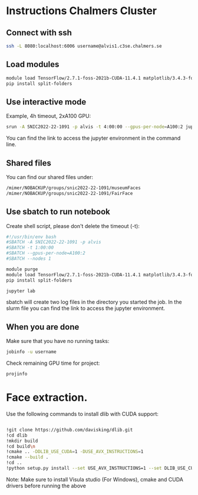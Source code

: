 # Instructions Chalmers Cluster

## Connect with ssh
```bash
ssh -L 8080:localhost:6006 username@alvis1.c3se.chalmers.se   
```

## Load modules
```bash
module load TensorFlow/2.7.1-foss-2021b-CUDA-11.4.1 matplotlib/3.4.3-foss-2021b scikit-learn/1.0.1-foss-2021b JupyterLab/3.1.6-GCCcore-11.2.0
pip install split-folders
```

## Use interactive mode

Example, 4h timeout, 2xA100 GPU:
```bash
srun -A SNIC2022-22-1091 -p alvis -t 4:00:00 --gpus-per-node=A100:2 jupyter notebook
```
You can find the link to access the jupyter environment in the command line.

## Shared files
You can find our shared files under: 
```bash
/mimer/NOBACKUP/groups/snic2022-22-1091/museumFaces
/mimer/NOBACKUP/groups/snic2022-22-1091/FairFace
```

## Use sbatch to run notebook

Create shell script, please don't delete the timeout (-t):

```bash
#!/usr/bin/env bash
#SBATCH -A SNIC2022-22-1091 -p alvis
#SBATCH -t 1:00:00
#SBATCH --gpus-per-node=A100:2
#SBATCH --nodes 1

module purge
module load TensorFlow/2.7.1-foss-2021b-CUDA-11.4.1 matplotlib/3.4.3-foss-2021b scikit-learn/1.0.1-foss-2021b JupyterLab/3.1.6-GCCcore-11.2.0pip install split_folders
pip install split-folders

jupyter lab
```

sbatch will create two log files in the directory you started the job. In the slurm file you can find the link to access the jupyter environment.

## When you are done

Make sure that you have no running tasks:
```bash
jobinfo -u username
```

Check remaining GPU time for project:
```bash
projinfo
```

# Face extraction.

Use the following commands to install dlib with CUDA support:
```bash

!git clone https://github.com/davisking/dlib.git
!cd dlib
!mkdir build
!cd build\n
!cmake .. -DDLIB_USE_CUDA=1 -DUSE_AVX_INSTRUCTIONS=1
!cmake --build .
!cd ..
!python setup.py install --set USE_AVX_INSTRUCTIONS=1 --set DLIB_USE_CUDA=1

```

Note: Make sure to install Visula studio (For Windows), cmake and CUDA drivers before running the above
